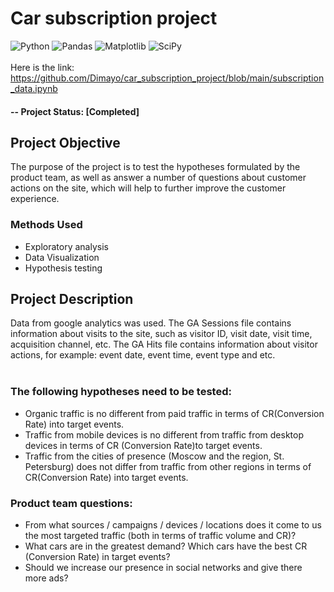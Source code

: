 # Car subscription project
![Python](https://img.shields.io/badge/python-3670A0?style=for-the-badge&logo=python&logoColor=ffdd54)
![Pandas](https://img.shields.io/badge/pandas-%23150458.svg?style=for-the-badge&logo=pandas&logoColor=white)
![Matplotlib](https://img.shields.io/badge/Matplotlib-%23ffffff.svg?style=for-the-badge&logo=Matplotlib&logoColor=black)
![SciPy](https://img.shields.io/badge/SciPy-%230C55A5.svg?style=for-the-badge&logo=scipy&logoColor=%white)
<br><br>Here is the link: https://github.com/Dimayo/car_subscription_project/blob/main/subscription_data.ipynb
#### -- Project Status: [Completed]

## Project Objective
The purpose of the project is to test the hypotheses formulated by the product team, as well as answer a number of questions about customer actions on the site, which will help to further improve the customer experience.

### Methods Used
* Exploratory analysis
* Data Visualization
* Hypothesis testing

## Project Description
Data from google analytics was used. The GA Sessions file contains information about visits to the site, such as visitor ID, visit date, visit time, acquisition channel, etc. The GA Hits file contains information about visitor actions, for example: event date, event time, event type and etc.<br><br>
### The following hypotheses need to be tested:
* Organic traffic is no different from paid traffic in terms of CR(Conversion Rate) into target events.
* Traffic from mobile devices is no different from traffic from desktop devices in terms of CR (Conversion Rate)to target events.
* Traffic from the cities of presence (Moscow and the region, St. Petersburg) does not differ from traffic from other regions in terms of CR(Conversion Rate) into target events.
### Product team questions:
* From what sources / campaigns / devices / locations does it come to us the most targeted traffic (both in terms of traffic volume and CR)?
* What cars are in the greatest demand? Which cars have the best CR (Conversion Rate) in target events?
* Should we increase our presence in social networks and give there more ads?
